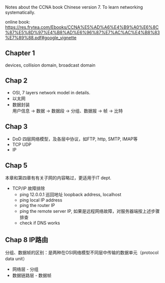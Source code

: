 Notes about the CCNA book Chinese version 7. To learn networking systematically.

online book:   
https://res.frytea.com/Ebooks/CCNA%E5%AD%A6%E4%B9%A0%E6%8C%87%E5%8D%97%E4%B8%AD%E6%96%87%E7%AC%AC%E4%B8%83%E7%89%88.pdf#google_vignette

## Chapter 1

devices, collision domain, broadcast domain

## Chap 2

- OSI, 7 layers network model in details.
- 以太网
- 数据封装   
    用户信息 -> 数据 -> 数据段 -> 分组、数据报 -> 帧 -> 比特

## Chap 3

- DoD 四层网络模型，及各层中协议，如FTP, http, SMTP, IMAP等
- TCP UDP
- IP

## Chap 5

本章和第四章有有关子网的内容略过，更适用于IT dept.

- TCP/IP 故障排除
    - ping 12.0.0.1 巡回地址 loopback address, localhost
    - ping local IP address
    - ping the router IP
    - ping the remote server IP, 如果是远程网络故障，对服务器端按上述步骤排查
    - check if DNS works

## Chap 8 IP路由

分组、数据帧的区别：是两种在OSI网络模型不同层中传输的数据单元（protocol data unit）
- 网络层 - 分组
- 数据链路层 - 数据帧